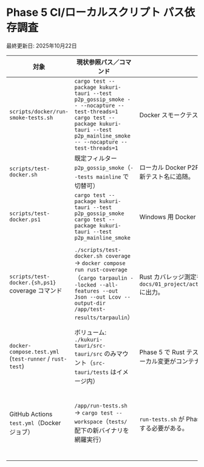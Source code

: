 # Phase 5 CI/ローカルスクリプト パス依存調査
最終更新日: 2025年10月22日

| 対象 | 現状参照パス／コマンド | 影響範囲 | 修正案 |
| --- | --- | --- | --- |
| `scripts/docker/run-smoke-tests.sh` | `cargo test --package kukuri-tauri --test p2p_gossip_smoke -- --nocapture --test-threads=1`<br>`cargo test --package kukuri-tauri --test p2p_mainline_smoke -- --nocapture --test-threads=1` | Docker スモークテストで新テストバイナリを並列実行。 | 2025年10月22日: フォールバックロジックを撤廃し、新バイナリを常に実行する構成へ更新済み。 |
| `scripts/test-docker.sh` | 既定フィルター `p2p_gossip_smoke`（`--tests mainline` で切替可） | ローカル Docker P2P テスト (`./scripts/test-docker.sh p2p`) が新テスト名に追随。 | 2025年10月22日: フォールバック削除・エイリアス追加を完了し、旧スモークバイナリへの依存を解消。 |
| `scripts/test-docker.ps1` | `cargo test --package kukuri-tauri --test p2p_gossip_smoke`<br>`cargo test --package kukuri-tauri --test p2p_mainline_smoke` | Windows 用 Docker テストで2つのスモークを順次実行。 | 2025年10月22日: 新バイナリ固定化とログ整備を完了。 |
| `scripts/test-docker.{sh,ps1}` coverage コマンド | `./scripts/test-docker.sh coverage` → `docker compose run rust-coverage`（`cargo tarpaulin --locked --all-features --out Json --out Lcov --output-dir /app/test-results/tarpaulin`） | Rust カバレッジ測定を Docker 上で再現し、成果物を `docs/01_project/activeContext/artefacts/metrics/*.json/.lcov` に出力。 | 2025年10月26日: `rust-coverage` サービスを Compose に追加し、tarpaulin の JSON/LCOV を `test-results/tarpaulin` 経由で保存。Shell/PowerShell の両方から同一フローで呼び出せるようにした。 |
| `docker-compose.test.yml` (`test-runner` / `rust-test`) | ボリューム: `./kukuri-tauri/src-tauri/src` のみマウント（`src-tauri/tests` はイメージ内） | Phase 5 で Rust テスト資産を `src-tauri/tests` へ集約すると、ローカル変更がコンテナに反映されず再ビルドが必要。 | `./kukuri-tauri/src-tauri/tests:/app/kukuri-tauri/src-tauri/tests:ro` を追加し、ローカル編集を即座に反映させる。`test-runner` と `rust-test` の双方を更新する。 |
| GitHub Actions `test.yml`（Docker ジョブ） | `/app/run-tests.sh` → `cargo test --workspace`（`tests/` 配下の新バイナリを網羅実行） | `run-tests.sh` が Phase 5 更新後の `cargo test` を利用できるようにする必要がある。 | `run-tests.sh` 内で個別モジュールパスを指定しないため直接の修正は不要だが、P2P スモークを追加する際は `--test p2p_gossip_smoke` / `--test p2p_mainline_smoke` を明示する。 |
